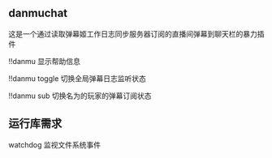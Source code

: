 danmuchat
------

这是一个通过读取弹幕姬工作日志同步服务器订阅的直播间弹幕到聊天栏的暴力插件

!!danmu 显示帮助信息

!!danmu toggle 切换全局弹幕日志监听状态

!!danmu sub <player> 切换名为<player>的玩家的弹幕订阅状态

运行库需求
------
watchdog 监视文件系统事件


